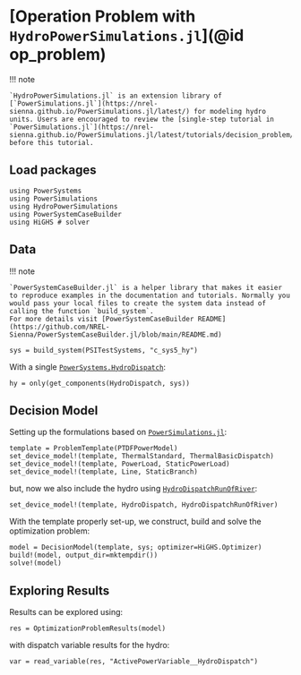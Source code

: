 # [Operation Problem with `HydroPowerSimulations.jl`](@id op_problem)

!!! note
    
    `HydroPowerSimulations.jl` is an extension library of [`PowerSimulations.jl`](https://nrel-sienna.github.io/PowerSimulations.jl/latest/) for modeling hydro units. Users are encouraged to review the [single-step tutorial in `PowerSimulations.jl`](https://nrel-sienna.github.io/PowerSimulations.jl/latest/tutorials/decision_problem/) before this tutorial.

## Load packages

```@repl op_problem
using PowerSystems
using PowerSimulations
using HydroPowerSimulations
using PowerSystemCaseBuilder
using HiGHS # solver
```

## Data

!!! note
    
    `PowerSystemCaseBuilder.jl` is a helper library that makes it easier to reproduce examples in the documentation and tutorials. Normally you would pass your local files to create the system data instead of calling the function `build_system`.
    For more details visit [PowerSystemCaseBuilder README](https://github.com/NREL-Sienna/PowerSystemCaseBuilder.jl/blob/main/README.md)

```@repl op_problem
sys = build_system(PSITestSystems, "c_sys5_hy")
```

With a single [`PowerSystems.HydroDispatch`](@extref):

```@repl op_problem
hy = only(get_components(HydroDispatch, sys))
```

## Decision Model

Setting up the formulations based on [`PowerSimulations.jl`](https://nrel-sienna.github.io/PowerSimulations.jl/latest/formulation_library/Introduction/):

```@repl op_problem
template = ProblemTemplate(PTDFPowerModel)
set_device_model!(template, ThermalStandard, ThermalBasicDispatch)
set_device_model!(template, PowerLoad, StaticPowerLoad)
set_device_model!(template, Line, StaticBranch)
```

but, now we also include the hydro using [`HydroDispatchRunOfRiver`](@ref):

```@repl op_problem
set_device_model!(template, HydroDispatch, HydroDispatchRunOfRiver)
```

With the template properly set-up, we construct, build and solve the optimization problem:

```@repl op_problem
model = DecisionModel(template, sys; optimizer=HiGHS.Optimizer)
build!(model, output_dir=mktempdir())
solve!(model)
```

## Exploring Results

Results can be explored using:

```@repl op_problem
res = OptimizationProblemResults(model)
```

with dispatch variable results for the hydro:

```@repl op_problem
var = read_variable(res, "ActivePowerVariable__HydroDispatch")
```
